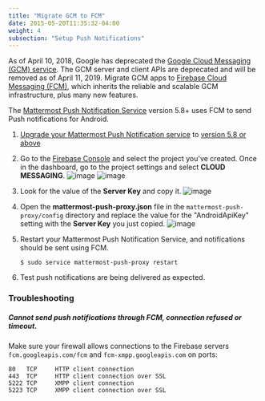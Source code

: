 ```yaml
---
title: "Migrate GCM to FCM"
date: 2015-05-20T11:35:32-04:00
weight: 4
subsection: "Setup Push Notifications"
---
```


As of April 10, 2018, Google has deprecated the [Google Cloud Messaging (GCM) service](https://developers.google.com/cloud-messaging/gcm). The GCM server and client APIs are deprecated and will be removed as of April 11, 2019. Migrate GCM apps to [Firebase Cloud Messaging (FCM)](http://firebase.google.com/docs/cloud-messaging/), which inherits the reliable and scalable GCM infrastructure, plus many new features.

The [Mattermost Push Notification Service](https://github.com/mattermost/mattermost-push-proxy/releases) version 5.8+ uses FCM to send Push notifications for Android.

1. [Upgrade your Mattermost Push Notification service](/contribute/mobile/push-notifications/service/#installing-upgrading) to [version 5.8 or above](https://github.com/mattermost/mattermost-push-proxy/releases)
2. Go to the [Firebase Console](https://console.firebase.google.com) and select the project you've created. Once in the dashboard, go to the project settings and select **CLOUD MESSAGING**.
![image](/img/mobile/firebase_settings.png)
![image](/img/mobile/firebase_cloud_messaging.png)
 
3. Look for the value of the **Server Key** and copy it.
![image](/img/mobile/firebase_server_key.png)

4. Open the **mattermost-push-proxy.json** file in the `mattermost-push-proxy/config` directory and replace the value for the "AndroidApiKey" setting with the **Server Key** you just copied.
![image](/img/mobile/proxy-config.png)

5. Restart your Mattermost Push Notification Service, and notifications should be sent using FCM.
   ```
   $ sudo service mattermost-push-proxy restart
    ```

6. Test push notifications are being delivered as expected.


### Troubleshooting

##### Cannot send push notifications through FCM, connection refused or timeout.

Make sure your firewall allows connections to the Firebase servers `fcm.googleapis.com/fcm` and `fcm-xmpp.googleapis.com` on ports:
```
80   TCP     HTTP client connection
443  TCP     HTTP client connection over SSL
5222 TCP     XMPP client connection  
5223 TCP     XMPP client connection over SSL  
```
